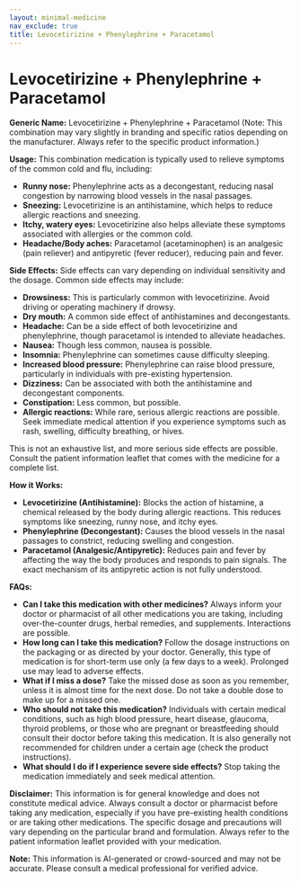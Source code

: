 ```yaml
---
layout: minimal-medicine
nav_exclude: true
title: Levocetirizine + Phenylephrine + Paracetamol
---
```


# Levocetirizine + Phenylephrine + Paracetamol

**Generic Name:** Levocetirizine + Phenylephrine + Paracetamol (Note: This combination may vary slightly in branding and specific ratios depending on the manufacturer.  Always refer to the specific product information.)

**Usage:** This combination medication is typically used to relieve symptoms of the common cold and flu, including:

* **Runny nose:** Phenylephrine acts as a decongestant, reducing nasal congestion by narrowing blood vessels in the nasal passages.
* **Sneezing:** Levocetirizine is an antihistamine, which helps to reduce allergic reactions and sneezing.
* **Itchy, watery eyes:** Levocetirizine also helps alleviate these symptoms associated with allergies or the common cold.
* **Headache/Body aches:** Paracetamol (acetaminophen) is an analgesic (pain reliever) and antipyretic (fever reducer), reducing pain and fever.


**Side Effects:**  Side effects can vary depending on individual sensitivity and the dosage. Common side effects may include:

* **Drowsiness:** This is particularly common with levocetirizine. Avoid driving or operating machinery if drowsy.
* **Dry mouth:**  A common side effect of antihistamines and decongestants.
* **Headache:** Can be a side effect of both levocetirizine and phenylephrine, though paracetamol is intended to alleviate headaches.
* **Nausea:** Though less common, nausea is possible.
* **Insomnia:** Phenylephrine can sometimes cause difficulty sleeping.
* **Increased blood pressure:** Phenylephrine can raise blood pressure, particularly in individuals with pre-existing hypertension.
* **Dizziness:**  Can be associated with both the antihistamine and decongestant components.
* **Constipation:** Less common, but possible.
* **Allergic reactions:**  While rare, serious allergic reactions are possible. Seek immediate medical attention if you experience symptoms such as rash, swelling, difficulty breathing, or hives.

This is not an exhaustive list, and more serious side effects are possible. Consult the patient information leaflet that comes with the medicine for a complete list.


**How it Works:**

* **Levocetirizine (Antihistamine):** Blocks the action of histamine, a chemical released by the body during allergic reactions. This reduces symptoms like sneezing, runny nose, and itchy eyes.
* **Phenylephrine (Decongestant):**  Causes the blood vessels in the nasal passages to constrict, reducing swelling and congestion.
* **Paracetamol (Analgesic/Antipyretic):** Reduces pain and fever by affecting the way the body produces and responds to pain signals.  The exact mechanism of its antipyretic action is not fully understood.


**FAQs:**

* **Can I take this medication with other medicines?**  Always inform your doctor or pharmacist of all other medications you are taking, including over-the-counter drugs, herbal remedies, and supplements.  Interactions are possible.
* **How long can I take this medication?** Follow the dosage instructions on the packaging or as directed by your doctor.  Generally, this type of medication is for short-term use only (a few days to a week).  Prolonged use may lead to adverse effects.
* **What if I miss a dose?**  Take the missed dose as soon as you remember, unless it is almost time for the next dose. Do not take a double dose to make up for a missed one.
* **Who should not take this medication?**  Individuals with certain medical conditions, such as high blood pressure, heart disease, glaucoma, thyroid problems, or those who are pregnant or breastfeeding should consult their doctor before taking this medication.  It is also generally not recommended for children under a certain age (check the product instructions).
* **What should I do if I experience severe side effects?** Stop taking the medication immediately and seek medical attention.


**Disclaimer:** This information is for general knowledge and does not constitute medical advice. Always consult a doctor or pharmacist before taking any medication, especially if you have pre-existing health conditions or are taking other medications.  The specific dosage and precautions will vary depending on the particular brand and formulation.  Always refer to the patient information leaflet provided with your medication.


**Note:** This information is AI-generated or crowd-sourced and may not be accurate. Please consult a medical professional for verified advice.